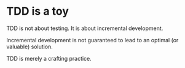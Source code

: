 # TDD is a toy

TDD is not about testing. It is about incremental development.

Incremental development is not guaranteed to lead to an optimal (or valuable) solution.

TDD is merely a crafting practice.